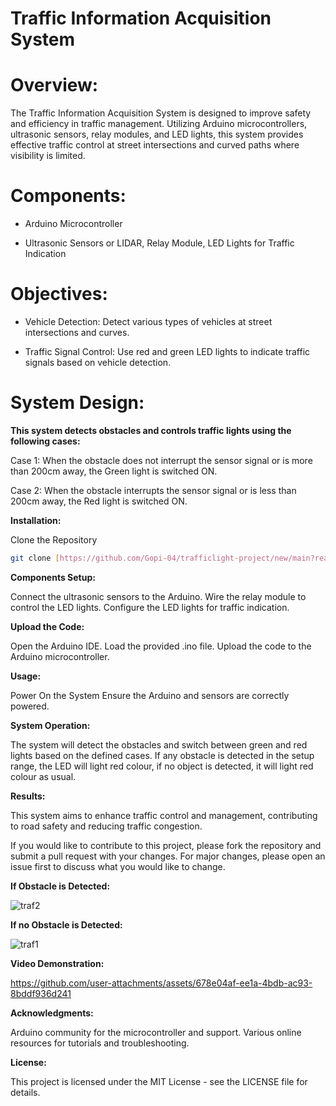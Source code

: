 # Traffic Information Acquisition System

# Overview:

The Traffic Information Acquisition System is designed to improve safety and efficiency in traffic management. Utilizing Arduino microcontrollers, ultrasonic sensors, relay modules, and LED lights, this system provides effective traffic control at street intersections and curved paths where visibility is limited.

# **Components:**

- Arduino Microcontroller

- Ultrasonic Sensors or LIDAR, Relay Module, LED Lights for Traffic Indication

# **Objectives:**

- Vehicle Detection: Detect various types of vehicles at street intersections and curves.

- Traffic Signal Control: Use red and green LED lights to indicate traffic signals based on vehicle detection.

# **System Design:**

**This system detects obstacles and controls traffic lights using the following cases:**

Case 1: When the obstacle does not interrupt the sensor signal or is more than 200cm away, the Green light is switched ON.

Case 2: When the obstacle interrupts the sensor signal or is less than 200cm away, the Red light is switched ON.

**Installation:**

Clone the Repository
```bash
git clone [https://github.com/Gopi-04/trafficlight-project/new/main?readme=1]
```

**Components Setup:**

Connect the ultrasonic sensors to the Arduino.
Wire the relay module to control the LED lights.
Configure the LED lights for traffic indication.

**Upload the Code:**

Open the Arduino IDE.
Load the provided .ino file.
Upload the code to the Arduino microcontroller.

**Usage:**

Power On the System
Ensure the Arduino and sensors are correctly powered.

**System Operation:**

The system will detect the obstacles and switch between green and red lights based on the defined cases.
If any obstacle is detected in the setup range, the LED will light red colour, if no object is detected, it will light red colour as usual.

**Results:**

This system aims to enhance traffic control and management, contributing to road safety and reducing traffic congestion.

If you would like to contribute to this project, please fork the repository and submit a pull request with your changes. For major changes, please open an issue first to discuss what you would like to change.

**If Obstacle is Detected:**

![traf2](https://github.com/user-attachments/assets/e739f2dc-ddb8-418b-a2dc-ab627b69ce5f)


**If no Obstacle is Detected:**

![traf1](https://github.com/user-attachments/assets/27010d5d-335e-44b5-80da-5b57062a41d5)


**Video Demonstration:**


https://github.com/user-attachments/assets/678e04af-ee1a-4bdb-ac93-8bddf936d241


**Acknowledgments:**

Arduino community for the microcontroller and support.
Various online resources for tutorials and troubleshooting.

**License:**

This project is licensed under the MIT License - see the LICENSE file for details.
